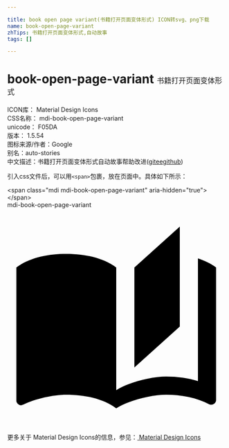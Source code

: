 ```yaml
---

title: book open page variant(书籍打开页面变体形式) ICON转svg、png下载
name: book-open-page-variant
zhTips: 书籍打开页面变体形式,自动故事
tags: []

---
```


# book-open-page-variant  <small style="font-size: 60%;font-weight: 100">书籍打开页面变体形式</small>


<div class="detail-page">
<p>
<span>
ICON库：
<span class="badge-secondary badge">Material Design Icons</span> 
</span>
<br/>
<span>
CSS名称：
<span class="badge-secondary badge">mdi-book-open-page-variant</span> 
</span>
<br/>
<span>
unicode：
<span class="badge-secondary badge">F05DA</span> 
<copy-btn content='F05DA' btn-title=""></copy-btn>
<copy-btn :content='String.fromCodePoint(parseInt("F05DA", 16))' btn-title="复制U"></copy-btn>
</span>
<br/>
<span>
版本：
<span class="badge-secondary badge">1.5.54</span> 
</span>
<br/>
<span>图标来源/作者：<span class="badge-light badge">Google</span></span> 
<br/>
<span>别名：<span class="badge-light badge">auto-stories</span></span><br/><span class="zh-detail">中文描述：<span class="badge-primary badge">书籍打开页面变体形式</span><span class="badge-primary badge">自动故事</span><span class="help-link"><span>帮助改进</span>(<a href="https://gitee.com/liuwave/icon-helper/edit/master/json/material/book-open-page-variant.json" target="_blank" rel="noopener noreferrer">gitee</a><a href="https://github.com/liuwave/icon-helper/edit/master/json/material/book-open-page-variant.json" target="_blank" rel="noopener noreferrer">github</a></span>)</span><br/>
</p>
</div>
<div class="alert alert-dark">
  <i class="mdi mdi-book-open-page-variant mdi-48px"></i>
  <i class="mdi mdi-book-open-page-variant mdi-36px"></i>
  <i class="mdi mdi-book-open-page-variant mdi-24px"></i>
  <i class="mdi mdi-book-open-page-variant mdi-18px"></i>
</div>
<div>
  <p>引入css文件后，可以用<code>&lt;span&gt;</code>包裹，放在页面中。具体如下所示：    
  </p>
  <div class="alert alert-primary" style="font-size: 14px">
    &lt;span class="mdi mdi-book-open-page-variant" aria-hidden="true"&gt;&lt;/span&gt;
    <copy-btn content='<span class="mdi mdi-book-open-page-variant" aria-hidden="true"></span>'></copy-btn>
  </div>
  <div class="alert alert-secondary">
    <i class="mdi mdi-book-open-page-variant"
    style="font-size: 24px"
    aria-hidden="true"></i> mdi-book-open-page-variant
    <copy-btn content="mdi-book-open-page-variant" btn-title="复制图标名称"></copy-btn>
  </div>
</div>
<div id="svg" class="svg-wrap">
<svg xmlns="http://www.w3.org/2000/svg" viewBox="0 0 24 24"><path d="M19,2L14,6.5V17.5L19,13V2M6.5,5C4.55,5 2.45,5.4 1,6.5V21.16C1,21.41 1.25,21.66 1.5,21.66C1.6,21.66 1.65,21.59 1.75,21.59C3.1,20.94 5.05,20.5 6.5,20.5C8.45,20.5 10.55,20.9 12,22C13.35,21.15 15.8,20.5 17.5,20.5C19.15,20.5 20.85,20.81 22.25,21.56C22.35,21.61 22.4,21.59 22.5,21.59C22.75,21.59 23,21.34 23,21.09V6.5C22.4,6.05 21.75,5.75 21,5.5V7.5L21,13V19C19.9,18.65 18.7,18.5 17.5,18.5C15.8,18.5 13.35,19.15 12,20V13L12,8.5V6.5C10.55,5.4 8.45,5 6.5,5V5Z" /></svg>
</div>
<detail full-name='mdi-book-open-page-variant'></detail>
    
<div><p>更多关于 Material Design Icons的信息，参见：<a target="_blank" href="https://iconhelper.cn/material.html"> Material Design Icons</a>
</p></div>
